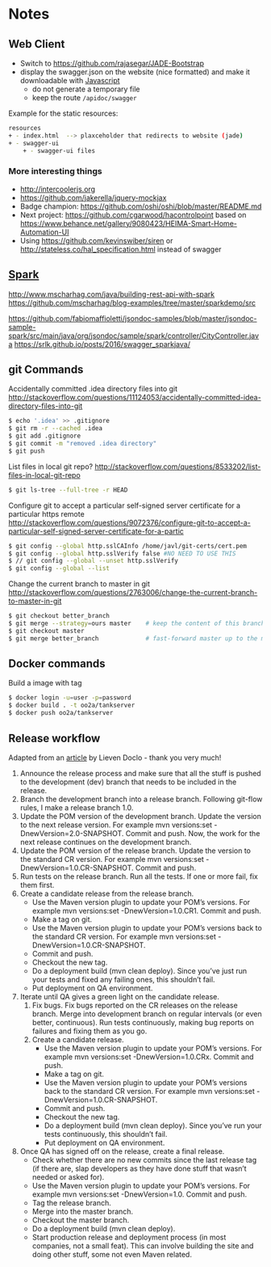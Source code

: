 # Notes
 
## Web Client
- Switch to https://github.com/rajasegar/JADE-Bootstrap
- display the swagger.json on the website (nice formatted) and make it downloadable with [Javascript](http://stackoverflow.com/questions/4184944/javascript-download-data-to-file-from-content-within-the-page)
    - do not generate a temporary file
    - keep the route ```/apidoc/swagger```

Example for the static resources:
```bash
resources
+ - index.html  --> plaxceholder that redirects to website (jade)  
+ - swagger-ui
    + - swagger-ui files 
```

### More interesting things
- http://intercoolerjs.org
- https://github.com/jakerella/jquery-mockjax
- Badge champion: https://github.com/oshi/oshi/blob/master/README.md
- Next project: https://github.com/cgarwood/hacontrolpoint based on https://www.behance.net/gallery/9080423/HEIMA-Smart-Home-Automation-UI
- Using https://github.com/kevinswiber/siren or http://stateless.co/hal_specification.html instead of swagger 

## [Spark](http://sparkjava.com/)
http://www.mscharhag.com/java/building-rest-api-with-spark
https://github.com/mscharhag/blog-examples/tree/master/sparkdemo/src

https://github.com/fabiomaffioletti/jsondoc-samples/blob/master/jsondoc-sample-spark/src/main/java/org/jsondoc/sample/spark/controller/CityController.java
https://srlk.github.io/posts/2016/swagger_sparkjava/

## git Commands
Accidentally committed .idea directory files into git
http://stackoverflow.com/questions/11124053/accidentally-committed-idea-directory-files-into-git
```bash
$ echo '.idea' >> .gitignore  
$ git rm -r --cached .idea
$ git add .gitignore
$ git commit -m "removed .idea directory"
$ git push
```
List files in local git repo?
http://stackoverflow.com/questions/8533202/list-files-in-local-git-repo
```bash
$ git ls-tree --full-tree -r HEAD
```
Configure git to accept a particular self-signed server certificate for a particular https remote
http://stackoverflow.com/questions/9072376/configure-git-to-accept-a-particular-self-signed-server-certificate-for-a-partic
```bash
$ git config --global http.sslCAInfo /home/javl/git-certs/cert.pem
$ git config --global http.sslVerify false #NO NEED TO USE THIS
$ // git config --global --unset http.sslVerify
$ git config --global --list
```
Change the current branch to master in git
http://stackoverflow.com/questions/2763006/change-the-current-branch-to-master-in-git
```bash
$ git checkout better_branch
$ git merge --strategy=ours master    # keep the content of this branch, but record a merge
$ git checkout master
$ git merge better_branch             # fast-forward master up to the merge
```
## Docker commands
Build a image with tag
```bash
$ docker login -u=user -p=password
$ docker build . -t oo2a/tankserver
$ docker push oo2a/tankserver
```
## Release workflow
Adapted from an [article](https://dzone.com/articles/why-i-never-use-maven-release) by Lieven Doclo - thank you very much!

1. Announce the release process and make sure that all the stuff is pushed to the development (dev) branch that needs to be included in the release.
2. Branch the development branch into a release branch. Following git-flow rules, I make a release branch 1.0.
3. Update the POM version of the development branch. Update the version to the next release version. For example mvn versions:set -DnewVersion=2.0-SNAPSHOT. Commit and push. Now, the work for the next release continues on the development branch.
4. Update the POM version of the release branch. Update the version to the standard CR version. For example mvn versions:set -DnewVersion=1.0.CR-SNAPSHOT. Commit and push.
5. Run tests on the release branch. Run all the tests. If one or more fail, fix them first.
6. Create a candidate release from the release branch.
    * Use the Maven version plugin to update your POM’s versions. For example mvn versions:set -DnewVersion=1.0.CR1. Commit and push.
    * Make a tag on git.
    * Use the Maven version plugin to update your POM’s versions back to the standard CR version. For example mvn versions:set -DnewVersion=1.0.CR-SNAPSHOT.
    * Commit and push.
    * Checkout the new tag.
    * Do a deployment build (mvn clean deploy). Since you’ve just run your tests and fixed any failing ones, this shouldn’t fail.
    * Put deployment on QA environment.
7. Iterate until QA gives a green light on the candidate release.
    1. Fix bugs. Fix bugs reported on the CR releases on the release branch. Merge into development branch on regular intervals (or even better, continuous). Run tests continuously, making bug reports on failures and fixing them as you go.
    2. Create a candidate release.
        * Use the Maven version plugin to update your POM’s versions. For example mvn versions:set -DnewVersion=1.0.CRx. Commit and push.
        * Make a tag on git.
        * Use the Maven version plugin to update your POM’s versions back to the standard CR version. For example mvn versions:set -DnewVersion=1.0.CR-SNAPSHOT.
        * Commit and push.
        * Checkout the new tag.
        * Do a deployment build (mvn clean deploy). Since you’ve run your tests continuously, this shouldn’t fail.
        * Put deployment on QA environment.
8. Once QA has signed off on the release, create a final release.
    * Check whether there are no new commits since the last release tag (if there are, slap developers as they have done stuff that wasn’t needed or asked for).
    * Use the Maven version plugin to update your POM’s versions. For example mvn versions:set -DnewVersion=1.0. Commit and push.
    * Tag the release branch.
    * Merge into the master branch.
    * Checkout the master branch.
    * Do a deployment build (mvn clean deploy).
    * Start production release and deployment process (in most companies, not a small feat). This can involve building the site and doing other stuff, some not even Maven related.